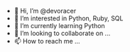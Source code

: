 - 👋 Hi, I’m @devoracer
- 👀 I’m interested in Python, Ruby, SQL
- 🌱 I’m currently learning Python
- 💞️ I’m looking to collaborate on ...
- 📫 How to reach me ...

<!---
devoracer/devoracer is a ✨ special ✨ repository because its `README.md` (this file) appears on your GitHub profile.
You can click the Preview link to take a look at your changes.
--->
